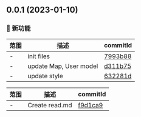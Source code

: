 ## 0.0.1 (2023-01-10)

### 🌟 新功能
范围|描述|commitId
--|--|--
 - | init files | [7993b88](https://github.com/dengBox/tauri-app/commit/7993b88)
 - | update Map, User model | [d311b75](https://github.com/dengBox/tauri-app/commit/d311b75)
 - | update style | [632281d](https://github.com/dengBox/tauri-app/commit/632281d)


范围|描述|commitId
--|--|--
 - | Create read.md | [f9d1ca9](https://github.com/dengBox/tauri-app/commit/f9d1ca9)


